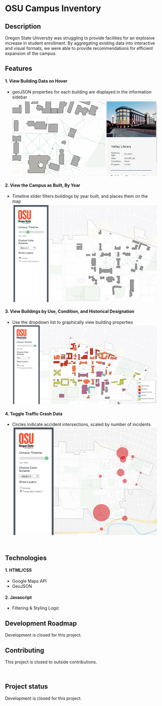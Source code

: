 # OSU Campus Inventory

## Description
Oregon State University was struggling to provide facilities for an explosive increase in student enrollment. 
By aggregating existing data into interactive and visual formats, we were able to provide recommendations for efficient 
expansion of the campus.

## Features
#### 1. View Building Data on Hover
- geoJSON properties for each building are displayed in the information sidebar
![](ReadmeImages/Building.jpg)

#### 2. View the Campus as Built, By Year
- Timeline slider filters buildings by year built, and places them on the map
![](ReadmeImages/timeline.JPG)

#### 3. View Buildings by Use, Condition, and Historical Designation
- Use the dropdown list to graphically view building properties
![](ReadmeImages/Styling.JPG)

#### 4. Toggle Traffic Crash Data
- Circles indicate accident intersections, scaled by number of incidents
![](ReadmeImages/accidents.JPG)

<p>&nbsp;</p>

## Technologies
#### 1. HTML/CSS
- Google Maps API
- GeoJSON
#### 2. Javascript
- Filtering & Styling Logic

## Development Roadmap
Development is closed for this project. 

## Contributing
This project is closed to outside contributions.
<p>&nbsp;</p>

## Project status
Development is closed for this project. 
